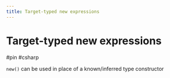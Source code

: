 ```yaml
---
title: Target-typed new expressions
---
```


# Target-typed new expressions
#pin #csharp

`new()` can be used in place of a known/inferred type constructor 

